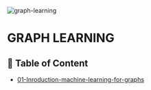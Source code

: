 ![graph-learning](https://socialify.git.ci/hamedzeinalzadeh/graph-learning/image?font=KoHo&forks=1&logo=https%3A%2F%2Fwww.pngplay.com%2Fwp-content%2Fuploads%2F7%2FNetworking-Diagram-Transparent-PNG.png&name=1&owner=1&pattern=Circuit%20Board&stargazers=1&theme=Light)

# GRAPH LEARNING


## :bookmark_tabs: Table of Content
- [01-Inroduction-machine-learning-for-graphs](01-Inroduction-machine-learning-for-graphs)
